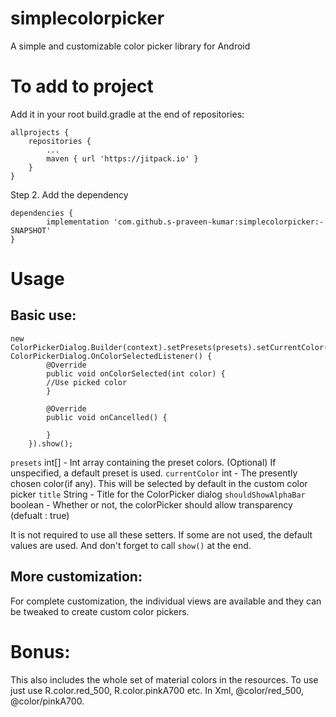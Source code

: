 # simplecolorpicker
A simple and customizable color picker library for Android

# To add to project
Add it in your root build.gradle at the end of repositories:

	allprojects {
		repositories {
			...
			maven { url 'https://jitpack.io' }
		}
	}
Step 2. Add the dependency

	dependencies {
	        implementation 'com.github.s-praveen-kumar:simplecolorpicker:-SNAPSHOT'
	}
  
# Usage
## Basic use:
	new ColorPickerDialog.Builder(context).setPresets(presets).setCurrentColor(currentColor).setTitle(title).setShowAlphaBar(shouldShowAlphaBar).setListener(new ColorPickerDialog.OnColorSelectedListener() {
            @Override
            public void onColorSelected(int color) {
	    	//Use picked color
            }

            @Override
            public void onCancelled() {

            }
        }).show();
   
`presets` int[] - Int array containing the preset colors. (Optional) If unspecified, a default preset is used.
`currentColor` int - The presently chosen color(if any). This will be selected by default in the custom color picker
`title` String  - Title for the ColorPicker dialog
`shouldShowAlphaBar` boolean - Whether or not, the colorPicker should allow transparency (defualt : true)

It is not required to use all these setters. If some are not used, the default values are used. And don't forget to call `show()` at the end.

## More customization:
For complete customization, the individual views are available and they can be tweaked to create custom color pickers.

# Bonus:
This also includes the whole set of material colors in the resources. To use just use R.color.red_500, R.color.pinkA700 etc.
In Xml, @color/red_500, @color/pinkA700.
